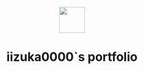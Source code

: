 <p align="center">
  <img alt="" src="./src/assets/icon.jpg" width="60" />
</p>
<h1 align="center">
iizuka0000`s portfolio
</h1>
